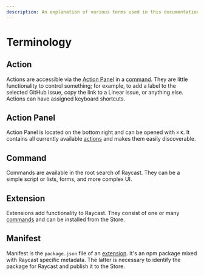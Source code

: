 ```yaml
---
description: An explanation of various terms used in this documentation.
---
```


# Terminology

## Action

Actions are accessible via the [Action Panel](terminology.md#action-panel) in a [command](terminology.md#command). They are little functionality to control something; for example, to add a label to the selected GitHub issue, copy the link to a Linear issue, or anything else. Actions can have assigned keyboard shortcuts.

## Action Panel

Action Panel is located on the bottom right and can be opened with `⌘` `K`. It contains all currently available [actions](terminology.md#action) and makes them easily discoverable.

## Command

Commands are available in the root search of Raycast. They can be a simple script or lists, forms, and more complex UI.

## Extension

Extensions add functionality to Raycast. They consist of one or many [commands](terminology.md#command) and can be installed from the Store.

## Manifest

Manifest is the `package.json` file of an [extension](terminology.md#extension). It's an npm package mixed with Raycast specific metadata. The latter is necessary to identify the package for Raycast and publish it to the Store.
